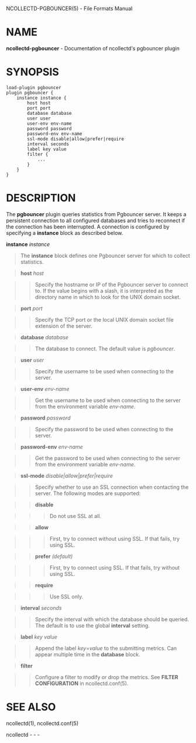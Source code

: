 NCOLLECTD-PGBOUNCER(5) - File Formats Manual

# NAME

**ncollectd-pgbouncer** - Documentation of ncollectd's pgbouncer plugin

# SYNOPSIS

	load-plugin pgbouncer
	plugin pgbouncer {
	    instance instance {
	        host host
	        port port
	        database database
	        user user
	        user-env env-name
	        password password
	        password-env env-name
	        ssl-mode disable|allow|prefer|require
	        interval seconds
	        label key value
	        filter {
	            ...
	        }
	    }
	}

# DESCRIPTION

The **pgbouncer** plugin queries statistics from Pgbouncer server.
It keeps a persistent connection to all configured databases and tries to
reconnect if the connection has been interrupted.
A connection is configured by specifying a **instance** block as
described below.

**instance** *instance*

> The **instance** block defines one Pgbouncer server for which to collect
> statistics.

> **host** *host*

> > Specify the hostname or IP of the Pgbouncer server to connect to.
> > If the value begins with a slash, it is interpreted as the directory name
> > in which to look for the UNIX domain socket.

> **port** *port*

> > Specify the TCP port or the local UNIX domain socket file extension of the
> > server.

> **database** *database*

> > The database to connect.
> > The default value is *pgbouncer*.

> **user** *user*

> > Specify the username to be used when connecting to the server.

> **user-env** *env-name*

> > Get the username to be used when connecting to the server from the
> > environment variable *env-name*.

> **password** *password*

> > Specify the password to be used when connecting to the server.

> **password-env** *env-name*

> > Get the password to be used when connecting to the server from the
> > environment variable *env-name*.

> **ssl-mode** *disable|allow|prefer|require*

> > Specify whether to use an SSL connection when contacting the server.
> > The following modes are supported:

> > **disable**

> > > Do not use SSL at all.

> > **allow**

> > > First, try to connect without using SSL.
> > > If that fails, try using SSL.

> > **prefer** *(default)*

> > > First, try to connect using SSL.
> > > If that fails, try without using SSL.

> > **require**

> > > Use SSL only.

> **interval** *seconds*

> > Specify the interval with which the database should be queried.
> > The default is to use the global **interval** setting.

> **label** *key* *value*

> > Append the label *key*=*value* to the submitting metrics.
> > Can appear multiple time in the **database** block.

> **filter**

> > Configure a filter to modify or drop the metrics.
> > See **FILTER CONFIGURATION** in
> > ncollectd.conf(5).

# SEE ALSO

ncollectd(1),
ncollectd.conf(5)

ncollectd - - -
